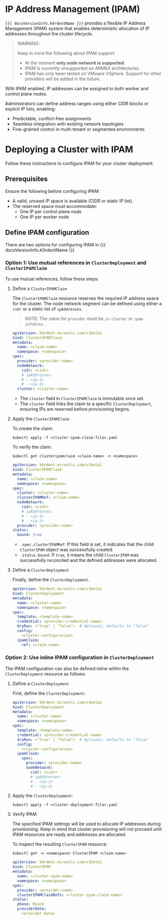 
# IP Address Management (IPAM)

`{{{ docsVersionInfo.k0rdentName }}}` provides a flexible IP Address Management (IPAM) system that enables deterministic allocation of IP addresses throughout the cluster lifecycle.

> WARNING: 
>
> Keep in mind the following about IPAM support:
>
> - At the moment **only node network is supported**.
> - IPAM is currently unsupported on ARM64 architectures.
> - IPAM has only been tested on VMware VSphere. Support for other providers will be added in the future.

With IPAM enabled, IP addresses can be assigned to both worker and control plane nodes.

Administrators can define address ranges using either CIDR blocks or explicit IP lists, enabling:

- Predictable, conflict-free assignments
- Seamless integration with existing network topologies
- Fine-grained control in multi-tenant or segmented environments

# Deploying a Cluster with IPAM

Follow these instructions to configure IPAM for your cluster deployment.

## Prerequisites

Ensure the following before configuring IPAM:

- A valid, unused IP space is available (CIDR or static IP list).
- The reserved space must accommodate:
    - One IP per control plane node
    - One IP per worker node

## Define IPAM configuration

There are two options for configuring IPAM in {{{ docsVersionInfo.k0rdentName }}}

### Option 1: Use mutual references in `ClusterDeployment` and `ClusterIPAMClaim`

To use mutual references, follow these steps:

1. Define a `ClusterIPAMClaim`

    The `ClusterIPAMClaim` resource reserves the required IP address space for the cluster. The node network segment can be defined using either a `cidr` or a static list of `ipAddresses`.

    > NOTE:
    > The value for `provider` must be `in-cluster` or `ipam-infoblox`.

    ```yaml
    apiVersion: k0rdent.mirantis.com/v1beta1
    kind: ClusterIPAMClaim
    metadata:
      name: <claim-name>
      namespace: <namespace>
    spec:
      provider: <provider-name>
      nodeNetwork:
        cidr: <cidr>
        # ipAddresses:
        # - <ip-1>
        # - <ip-2>
      cluster: <cluster-name>
    ```

    * The `cluster` field in `ClusterIPAMClaim` is immutable once set.
    * The `cluster` field links the claim to a specific `ClusterDeployment`, ensuring IPs are reserved before provisioning begins.

2. Apply the `ClusterIPAMClaim`

    To create the claim:

    ```shell
    kubectl apply -f <cluster-ipam-claim-file>.yaml
    ```

    To verify the claim:

    ```shell
    kubectl get clusteripamclaim <claim-name> -n <namespace>
    ```
    ``` yaml
    apiVersion: k0rdent.mirantis.com/v1beta1
    kind: ClusterIPAMClaim
    metadata:
      name: <claim-name>
      namespace: <namespace>
    spec:
      cluster: <cluster-name>
      clusterIPAMRef: <claim-name>
      nodeNetwork:
        cidr: <cidr>
        # ipAddresses:
        # - <ip-1>
        # - <ip-2>
      provider: <provider-name>
    status:
      bound: true
    ```

    * `.spec.clusterIPAMRef`: If this field is set, it indicates that the child `ClusterIPAM` object was successfully created.
    * `.status.bound`: If `true`, it means the child `ClusterIPAM` was successfully reconciled and the defined addresses were allocated.

3. Define a `ClusterDeployment`

    Finally, define the `ClusterDeployment`.

    ```yaml
    apiVersion: k0rdent.mirantis.com/v1beta1
    kind: ClusterDeployment
    metadata:
      name: <cluster-name>
      namespace: <namespace>
    spec:
      template: <template-name>
      credential: <provider-credential-name>
      dryRun: <"true" | "false">  # Optional; defaults to "false"
      config:
        <cluster-configuration>
      ipamClaim:
        ref: <claim-name>
    ```

### Option 2: Use inline IPAM configuration in `ClusterDeployment`

The IPAM configuration can also be defined inline within the `ClusterDeployment` resource as follows:

1. Define a `ClusterDeployment`

    First, define the `ClusterDeployment`:

    ```yaml
    apiVersion: k0rdent.mirantis.com/v1beta1
    kind: ClusterDeployment
    metadata:
      name: <cluster-name>
      namespace: <namespace>
    spec:
      template: <template-name>
      credential: <provider-credential-name>
      dryRun: <"true" | "false">  # Optional; defaults to "false"
      config:
        <cluster-configuration>
      ipamClaim:
        spec:
          provider: <provider-name>
          nodeNetwork:
            cidr: <cidr>
            # ipAddresses:
            # - <ip-1>
            # - <ip-2>
    ```

2. Apply the `ClusterDeployment`:

    ```shell
    kubectl apply -f <cluster-deployment-file>.yaml
    ```

3. Verify IPAM

    The specified IPAM settings will be used to allocate IP addresses during provisioning. Keep in mind that cluster provisioning will not proceed until IPAM resources are ready and addresses are allocated.

    To inspect the resulting `ClusterIPAM` resource:

    ```shell
    kubectl get -n <namespace> ClusterIPAM <claim-name>
    ```
    ```yaml
    apiVersion: k0rdent.mirantis.com/v1beta1
    kind: ClusterIPAM
    metadata:
      name: <cluster-ipam-name>
      namespace: <namespace>
    spec:
      provider: <provider-name>
      clusterIPAMClaimRefs: <cluster-ipam-claim-name>
    status:
      phase: Bound
      providerData:
        <provider data>
    ```

